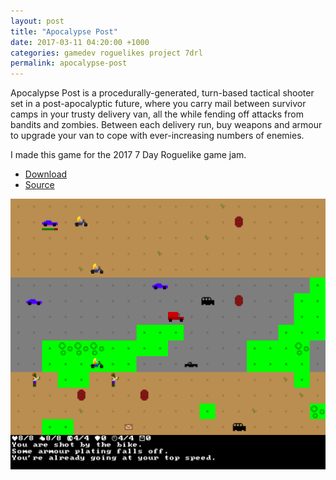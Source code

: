 ```yaml
---
layout: post
title: "Apocalypse Post"
date: 2017-03-11 04:20:00 +1000
categories: gamedev roguelikes project 7drl
permalink: apocalypse-post
---
```


Apocalypse Post is a procedurally-generated, turn-based tactical shooter set in a post-apocalyptic future, where you carry mail between survivor camps in your trusty delivery van, all the while fending off attacks from bandits and zombies. Between each delivery run, buy weapons and armour to upgrade your van to cope with ever-increasing numbers of enemies.

I made this game for the 2017 7 Day Roguelike game jam.

 - [Download](https://gridbugs.itch.io/apocalypse-post)
 - [Source](https://github.com/stevebob/apocalypse-post)

![screenshot](/images/apocalypse-post/screenshot.png)
